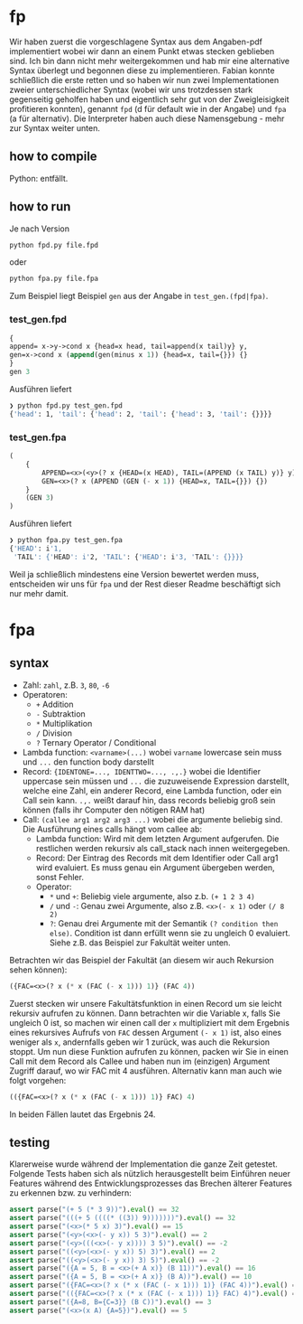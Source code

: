 # fp

Wir haben zuerst die vorgeschlagene Syntax aus dem Angaben-pdf implementiert wobei wir dann an einem Punkt etwas stecken geblieben sind. Ich bin dann nicht mehr weitergekommen und hab mir eine alternative Syntax überlegt und begonnen diese zu implementieren. Fabian konnte schließlich die erste retten und so haben wir nun zwei Implementationen zweier unterschiedlicher Syntax (wobei wir uns trotzdessen stark gegenseitig geholfen haben und eigentlich sehr gut von der Zweigleisigkeit profitieren konnten), genannt `fpd` (d für default wie in der Angabe) und `fpa` (a für alternativ). Die Interpreter haben auch diese Namensgebung - mehr zur Syntax weiter unten.

## how to compile

Python: entfällt.

## how to run

Je nach Version

```bash
python fpd.py file.fpd
```

oder 

```bash
python fpa.py file.fpa
```

Zum Beispiel liegt Beispiel `gen` aus der Angabe in `test_gen.(fpd|fpa)`.

### test_gen.fpd
```lisp
{
append= x->y->cond x {head=x head, tail=append(x tail)y} y,
gen=x->cond x (append(gen(minus x 1)) {head=x, tail={}}) {}
}
gen 3
```
Ausführen liefert
```bash
❯ python fpd.py test_gen.fpd
{'head': 1, 'tail': {'head': 2, 'tail': {'head': 3, 'tail': {}}}}
```

### test_gen.fpa
```lisp
(
    {
        APPEND=<x>(<y>(? x {HEAD=(x HEAD), TAIL=(APPEND (x TAIL) y)} y)), 
        GEN=<x>(? x (APPEND (GEN (- x 1)) {HEAD=x, TAIL={}}) {})
    } 
    (GEN 3)
)
```
Ausführen liefert
```bash
❯ python fpa.py test_gen.fpa
{'HEAD': i'1,
 'TAIL': {'HEAD': i'2, 'TAIL': {'HEAD': i'3, 'TAIL': {}}}}
```

Weil ja schließlich mindestens eine Version bewertet werden muss, entscheiden wir uns für `fpa` und der Rest dieser Readme beschäftigt sich nur mehr damit.

# fpa

## syntax
* Zahl: `zahl`, z.B. `3`, `80`, `-6`
* Operatoren:
    * `+` Addition
    * `-` Subtraktion
    * `*` Multiplikation
    * `/` Division
    * `?` Ternary Operator / Conditional
* Lambda function: `<varname>(...)` wobei `varname` lowercase sein muss und `...` den function body darstellt
* Record: `{IDENTONE=..., IDENTTWO=..., .,.}` wobei die Identifier uppercase sein müssen und `...` die zuzuweisende Expression darstellt, welche eine Zahl, ein anderer Record, eine Lambda function, oder ein Call sein kann. `.,.` weißt darauf hin, dass records beliebig groß sein können (falls ihr Computer den nötigen RAM hat)
* Call: `(callee arg1 arg2 arg3 ...)` wobei die argumente beliebig sind. Die Ausführung eines calls hängt vom callee ab:
    * Lambda function: Wird mit dem letzten Argument aufgerufen. Die restlichen werden rekursiv als call_stack nach innen weitergegeben.
    * Record: Der Eintrag des Records mit dem Identifier oder Call arg1 wird evaluiert. Es muss genau ein Argument übergeben werden, sonst Fehler.
    * Operator:
        * `*` und `+`: Beliebig viele argumente, also z.b. `(+ 1 2 3 4)`
        * `/` und `-`: Genau zwei Argumente, also z.B. `<x>(- x 1)` oder `(/ 8 2)`
        * `?`: Genau drei Argumente mit der Semantik `(? condition then else)`. Condition ist dann erfüllt wenn sie zu ungleich 0 evaluiert. Siehe z.B. das Beispiel zur Fakultät weiter unten.
        
Betrachten wir das Beispiel der Fakultät (an diesem wir auch Rekursion sehen können):
```lisp
({FAC=<x>(? x (* x (FAC (- x 1))) 1)} (FAC 4))
```
Zuerst stecken wir unsere Fakultätsfunktion in einen Record um sie leicht rekursiv aufrufen zu können. Dann betrachten wir die Variable x, falls Sie ungleich 0 ist, so machen wir einen call der `x` multipliziert mit dem Ergebnis eines rekursives Aufrufs von `FAC` dessen Argument `(- x 1)` ist, also eines weniger als `x`, andernfalls geben wir 1 zurück, was auch die Rekursion stoppt. Um nun diese Funktion aufrufen zu können, packen wir Sie in einen Call mit dem Record als Callee und haben nun im (einzigen) Argument Zugriff darauf, wo wir FAC mit 4 ausführen. Alternativ kann man auch wie folgt vorgehen:
```lisp
(({FAC=<x>(? x (* x (FAC (- x 1))) 1)} FAC) 4)
```
In beiden Fällen lautet das Ergebnis 24.

## testing

Klarerweise wurde während der Implementation die ganze Zeit getestet. Folgende Tests haben sich als nützlich herausgestellt beim Einführen neuer Features während des Entwicklungsprozesses das Brechen älterer Features zu erkennen bzw. zu verhindern:

```python
assert parse("(+ 5 (* 3 9))").eval() == 32
assert parse("(((+ 5 ((((* ((3)) 9)))))))").eval() == 32
assert parse("(<x>(* 5 x) 3)").eval() == 15
assert parse("(<y>(<x>(- y x)) 5 3)").eval() == 2
assert parse("(<y>(((<x>(- y x)))) 3 5)").eval() == -2
assert parse("((<y>(<x>(- y x)) 5) 3)").eval() == 2
assert parse("((<y>(<x>(- y x)) 3) 5)").eval() == -2
assert parse("({A = 5, B = <x>(+ A x)} (B 11))").eval() == 16
assert parse("({A = 5, B = <x>(+ A x)} (B A))").eval() == 10
assert parse("({FAC=<x>(? x (* x (FAC (- x 1))) 1)} (FAC 4))").eval() == 24
assert parse("(({FAC=<x>(? x (* x (FAC (- x 1))) 1)} FAC) 4)").eval() == 24
assert parse("({A=8, B={C=3}} (B C))").eval() == 3
assert parse("(<x>(x A) {A=5})").eval() == 5
```
